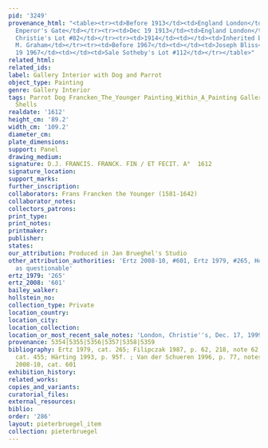 ```yaml
---
pid: '3249'
provenance_html: "<table><tr><td>Before 1913</td><td>England London</td><td>Mrs. Lawrence
  Emperor's Gate</td></tr><tr><td>Dec 19 1913</td><td>England London</td><td>Sale
  Christie's Lot #82</td></tr><tr><td>1914</td><td></td><td>Inherited by W.J. Lawrence</td></tr><tr><td></td><td></td><td>Captain
  M. Graham</td></tr><tr><td>Before 1967</td><td></td><td>Joseph Bliss</td></tr><tr><td>Apr
  19 1967</td><td></td><td>Sale Sotheby's Lot #112</td></tr></table>"
related_html:
related_ids:
label: Gallery Interior with Dog and Parrot
object_type: Painting
genre: Gallery Interior
tags: Parrot Dog Francken_The_Younger Painting_Within_A_Painting Gallery Flowers Sculpture
  Shells
realdate: '1612'
height_cm: '89.2'
width_cm: '109.2'
diameter_cm:
plate_dimensions:
support: Panel
drawing_medium:
signature: D.J. FRANCIS. FRANCK. FIN / ET FECIT. A°  1612
signature_location:
support_marks:
further_inscription:
collaborators: Frans Francken the Younger (1581-1642)
collaborator_notes:
collectors_patrons:
print_type:
print_notes:
printmaker:
publisher:
states:
our_attribution: Produced in Jan Brueghel's Studio
other_attribution_authorities: 'Ertz 2008-10, #601, Ertz 1979, #265, Honig database
  as questionable'
ertz_1979: '265'
ertz_2008: '601'
bailey_walker:
hollstein_no:
collection_type: Private
location_country:
location_city:
location_collection:
location_or_most_recent_sale_notes: 'London, Christie''s, Dec. 17, 1999, inv. #7'
provenance: 5354|5355|5356|5357|5358|5359
bibliography: Ertz 1979, cat. 265; Filipczak 1987, p. 62, 218, note 62; Härting 1989,
  cat. 455; Härting 1993, p. 95f. ; Van der Schueren 1996, p. 77, notes 48-49; Ertz
  2008-10, cat. 601
exhibition_history:
related_works:
copies_and_variants:
curatorial_files:
external_resources:
biblio:
order: '286'
layout: pieterbruegel_item
collection: pieterbruegel
---
```

